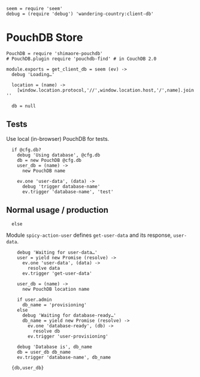     seem = require 'seem'
    debug = (require 'debug') 'wandering-country:client-db'

PouchDB Store
=============

    PouchDB = require 'shimaore-pouchdb'
    # PouchDB.plugin require 'pouchdb-find' # in CouchDB 2.0

    module.exports = get_client_db = seem (ev) ->
      debug 'Loading…'

      location = (name) ->
        [window.location.protocol,'//',window.location.host,'/',name].join ''

      db = null

Tests
-----

Use local (in-browser) PouchDB for tests.

      if @cfg.db?
        debug 'Using database', @cfg.db
        db = new PouchDB @cfg.db
        user_db = (name) ->
          new PouchDB name

        ev.one 'user-data', (data) ->
          debug 'trigger database-name'
          ev.trigger 'database-name', 'test'

Normal usage / production
-------------------------

      else

Module `spicy-action-user` defines `get-user-data` and its response, `user-data`.

        debug 'Waiting for user-data…'
        user = yield new Promise (resolve) ->
          ev.one 'user-data', (data) ->
            resolve data
          ev.trigger 'get-user-data'

        user_db = (name) ->
          new PouchDB location name

        if user.admin
          db_name = 'provisioning'
        else
          debug 'Waiting for database-ready…'
          db_name = yield new Promise (resolve) ->
            ev.one 'database-ready', (db) ->
              resolve db
            ev.trigger 'user-provisioning'

        debug 'Database is', db_name
        db = user_db db_name
        ev.trigger 'database-name', db_name

      {db,user_db}
